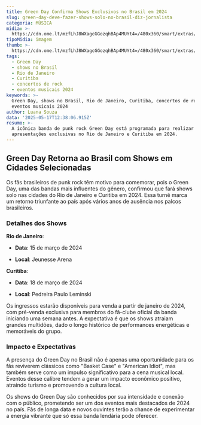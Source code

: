 ```yaml
---
title: Green Day Confirma Shows Exclusivos no Brasil em 2024
slug: green-day-deve-fazer-shows-solo-no-brasil-diz-jornalista
categoria: MÚSICA
midia: >-
  https://cdn.ome.lt/mzfLhJ8WXagcGGozqhBAp4MUYt4=/480x360/smart/extras/conteudos/Design_sem_nome_15_EETUl5P.png
tipoMidia: imagem
thumb: >-
  https://cdn.ome.lt/mzfLhJ8WXagcGGozqhBAp4MUYt4=/480x360/smart/extras/conteudos/Design_sem_nome_15_EETUl5P.png
tags:
  - Green Day
  - shows no Brasil
  - Rio de Janeiro
  - Curitiba
  - concertos de rock
  - eventos musicais 2024
keywords: >-
  Green Day, shows no Brasil, Rio de Janeiro, Curitiba, concertos de rock,
  eventos musicais 2024
author: Luana Souza
data: '2025-05-17T12:38:06.915Z'
resumo: >-
  A icônica banda de punk rock Green Day está programada para realizar
  apresentações exclusivas no Rio de Janeiro e Curitiba em 2024.
---
```


## Green Day Retorna ao Brasil com Shows em Cidades Selecionadas

Os fãs brasileiros de punk rock têm motivo para comemorar, pois o Green Day, uma das bandas mais influentes do gênero, confirmou que fará shows solo nas cidades do Rio de Janeiro e Curitiba em 2024. Essa turnê marca um retorno triunfante ao país após vários anos de ausência nos palcos brasileiros.

### Detalhes dos Shows

**Rio de Janeiro**:

- **Data**: 15 de março de 2024

- **Local**: Jeunesse Arena

**Curitiba**:

- **Data**: 18 de março de 2024

- **Local**: Pedreira Paulo Leminski

Os ingressos estarão disponíveis para venda a partir de janeiro de 2024, com pré-venda exclusiva para membros do fã-clube oficial da banda iniciando uma semana antes. A expectativa é que os shows atraiam grandes multidões, dado o longo histórico de performances energéticas e memoráveis do grupo.

### Impacto e Expectativas

A presença do Green Day no Brasil não é apenas uma oportunidade para os fãs reviverem clássicos como "Basket Case" e "American Idiot", mas também serve como um impulso significativo para a cena musical local. Eventos desse calibre tendem a gerar um impacto econômico positivo, atraindo turismo e promovendo a cultura local.

Os shows do Green Day são conhecidos por sua intensidade e conexão com o público, prometendo ser um dos eventos mais destacados de 2024 no país. Fãs de longa data e novos ouvintes terão a chance de experimentar a energia vibrante que só essa banda lendária pode oferecer.
